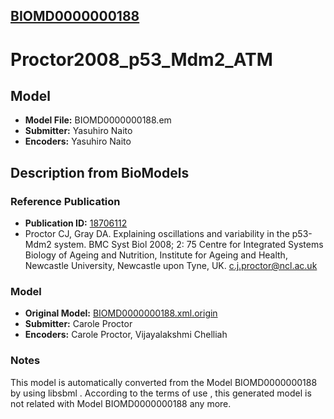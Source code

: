 [BIOMD0000000188](http://www.ebi.ac.uk/biomodels-main/BIOMD0000000188)
----------------------------------------------------------------------
Proctor2008_p53_Mdm2_ATM
======================================================================

Model
-----

* **Model File:** BIOMD0000000188.em
* **Submitter:** Yasuhiro Naito
* **Encoders:** Yasuhiro Naito

Description from BioModels
--------------------------

### Reference Publication

* **Publication ID:** [18706112](http://www.ncbi.nlm.nih.gov/pubmed/18706112)
* Proctor CJ, Gray DA. 
Explaining oscillations and variability in the p53-Mdm2 system. 
BMC Syst Biol 2008; 2: 75 
Centre for Integrated Systems Biology of Ageing and Nutrition, Institute for Ageing and Health, Newcastle University, Newcastle upon Tyne, UK. c.j.proctor@ncl.ac.uk  

### Model

* **Original Model:** [BIOMD0000000188.xml.origin](http://www.ebi.ac.uk/biomodels/models-main/publ/BIOMD0000000188/BIOMD0000000188.xml.origin)
* **Submitter:** Carole Proctor
* **Encoders:** Carole Proctor, Vijayalakshmi Chelliah

### Notes

This model is automatically converted from the Model BIOMD0000000188 by using libsbml . According to the terms of use , this generated model is not related with Model BIOMD0000000188 any more.